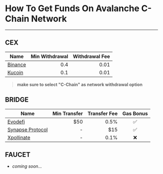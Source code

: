 # How To Get Funds On Avalanche C-Chain Network

---

## CEX

| Name                            | Min Withdrawal | Withdrawal Fee |
| ------------------------------- | -------------: | -------------: |
| [Binance](https://binance.com/) |            0.4 |           0.01 |
| [Kucoin](https://kucoin.com/)   |            0.1 |           0.01 |

> **make sure to select "C-Chain" as network withdrawal option**

## BRIDGE

| Name                                             | Min Transfer | Transfer Fee | Gas Bonus |
| ------------------------------------------------ | -----------: | -----------: | :-------: |
| [Evodefi](https://bridge.evodefi.com)            |          $50 |         0.5% |    ✅     |
| [Synapse Protocol](https://synapseprotocol.com/) |            - |          $15 |    ✅     |
| [Xpollinate](https://www.xpollinate.io)          |            - |         0.1% |    ❌     |

## FAUCET

-   _coming soon..._
